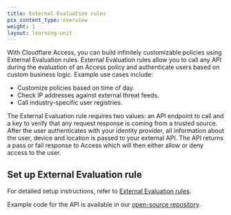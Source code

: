 ```yaml
---
title: External Evaluation rules
pcx_content_type: overview
weight: 1
layout: learning-unit
---
```


With Cloudflare Access, you can build infinitely customizable policies using External Evaluation rules. External Evaluation rules allow you to call any API during the evaluation of an Access policy and authenticate users based on custom business logic. Example use cases include:

- Customize policies based on time of day.
- Check IP addresses against external threat feeds.
- Call industry-specific user registries.

The External Evaluation rule requires two values: an API endpoint to call and a key to verify that any request response is coming from a trusted source. After the user authenticates with your identity provider, all information about the user, device and location is passed to your external API. The API returns a pass or fail response to Access which will then either allow or deny access to the user.

## Set up External Evaluation rule

For detailed setup instructions, refer to [External Evaluation rules](/cloudflare-one/policies/access/external-evaluation/).

Example code for the API is available in our [open-source repository](https://github.com/cloudflare/workers-access-external-auth-example).
